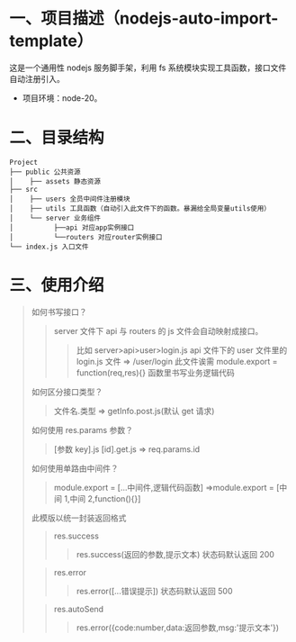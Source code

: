 # 一、项目描述（nodejs-auto-import-template）

这是一个通用性 nodejs 服务脚手架，利用 fs 系统模块实现工具函数，接口文件自动注册引入。

- 项目环境：node-20。

# 二、目录结构

```
Project
├── public 公共资源
│    ├── assets 静态资源
├── src
│    ├── users 全员中间件注册模块
│    ├── utils 工具函数（自动引入此文件下的函数。暴漏给全局变量utils使用）
│    └── server 业务组件
│          ├──api 对应app实例接口
│          └──routers 对应router实例接口
└── index.js 入口文件
```

# 三、使用介绍

> 如何书写接口？
>
> > server 文件下 api 与 routers 的 js 文件会自动映射成接口。
> >
> > > 比如 server>api>user>login.js api 文件下的 user 文件里的 login.js 文件 => /user/login 此文件诶需 module.export = function(req,res){} 函数里书写业务逻辑代码
>
> 如何区分接口类型？
>
> > 文件名.类型 => getInfo.post.js(默认 get 请求)
>
> 如何使用 res.params 参数？
>
> > [参数 key].js [id].get.js => req.params.id
>
> 如何使用单路由中间件？
>
> > module.export = [...中间件,逻辑代码函数] =>module.export = [中间 1,中间 2,function(){}]
>
> 此模版以统一封装返回格式
>
> > res.success
> >
> > > res.success(返回的参数,提示文本) 状态码默认返回 200
>
> > res.error
> >
> > > res.error([...错误提示]) 状态码默认返回 500
>
> > res.autoSend
> >
> > > res.error({code:number,data:返回参数,msg:'提示文本'})
